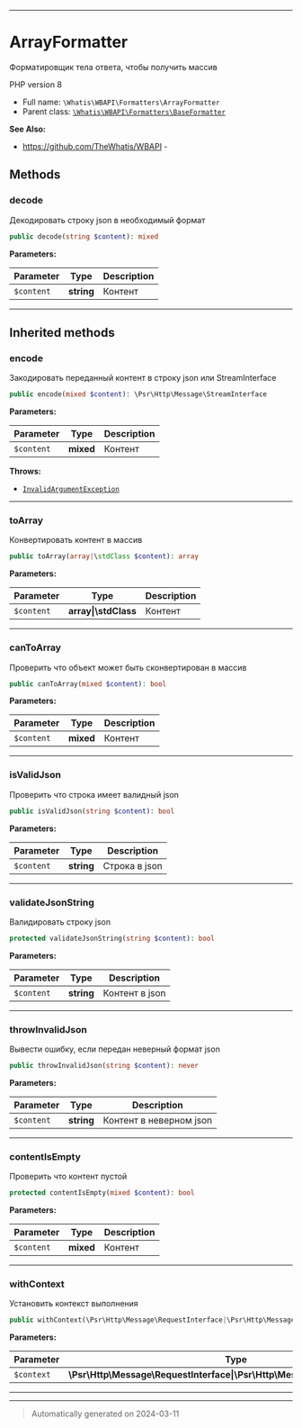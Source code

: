 ***

# ArrayFormatter

Форматировщик тела ответа,
чтобы получить массив

PHP version 8

* Full name: `\Whatis\WBAPI\Formatters\ArrayFormatter`
* Parent class: [`\Whatis\WBAPI\Formatters\BaseFormatter`](./BaseFormatter.md)

**See Also:**

* https://github.com/TheWhatis/WBAPI - 




## Methods


### decode

Декодировать строку json в
необходимый формат

```php
public decode(string $content): mixed
```








**Parameters:**

| Parameter | Type | Description |
|-----------|------|-------------|
| `$content` | **string** | Контент |





***


## Inherited methods


### encode

Закодировать переданный контент
в строку json или StreamInterface

```php
public encode(mixed $content): \Psr\Http\Message\StreamInterface
```








**Parameters:**

| Parameter | Type | Description |
|-----------|------|-------------|
| `$content` | **mixed** | Контент |




**Throws:**

- [`InvalidArgumentException`](../../../InvalidArgumentException.md)



***

### toArray

Конвертировать контент в массив

```php
public toArray(array|\stdClass $content): array
```








**Parameters:**

| Parameter | Type | Description |
|-----------|------|-------------|
| `$content` | **array&#124;\stdClass** | Контент |





***

### canToArray

Проверить что объект может быть
сконвертирован в массив

```php
public canToArray(mixed $content): bool
```








**Parameters:**

| Parameter | Type | Description |
|-----------|------|-------------|
| `$content` | **mixed** | Контент |





***

### isValidJson

Проверить что строка имеет валидный json

```php
public isValidJson(string $content): bool
```








**Parameters:**

| Parameter | Type | Description |
|-----------|------|-------------|
| `$content` | **string** | Строка в json |





***

### validateJsonString

Валидировать строку json

```php
protected validateJsonString(string $content): bool
```








**Parameters:**

| Parameter | Type | Description |
|-----------|------|-------------|
| `$content` | **string** | Контент в json |





***

### throwInvalidJson

Вывести ошибку, если передан неверный
формат json

```php
public throwInvalidJson(string $content): never
```








**Parameters:**

| Parameter | Type | Description |
|-----------|------|-------------|
| `$content` | **string** | Контент в неверном json |





***

### contentIsEmpty

Проверить что контент пустой

```php
protected contentIsEmpty(mixed $content): bool
```








**Parameters:**

| Parameter | Type | Description |
|-----------|------|-------------|
| `$content` | **mixed** | Контент |





***

### withContext

Установить контекст выполнения

```php
public withContext(\Psr\Http\Message\RequestInterface|\Psr\Http\Message\ResponseInterface $context): static
```








**Parameters:**

| Parameter | Type | Description |
|-----------|------|-------------|
| `$context` | **\Psr\Http\Message\RequestInterface&#124;\Psr\Http\Message\ResponseInterface** | Контекст |





***


***
> Automatically generated on 2024-03-11
